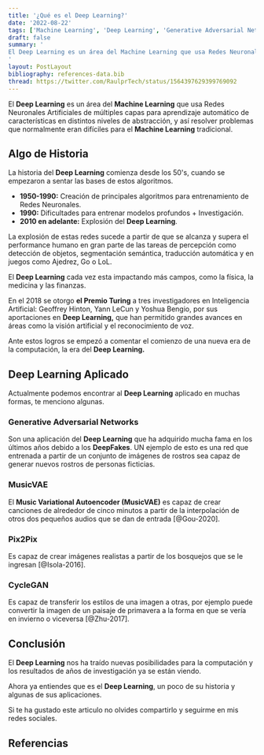 ```yaml
---
title: '¿Qué es el Deep Learning?'
date: '2022-08-22'
tags: ['Machine Learning', 'Deep Learning', 'Generative Adversarial Networks']
draft: false
summary: '
El Deep Learning es un área del Machine Learning que usa Redes Neuronales Artificiales de múltiples capas para lograr aprender automáticamente las características en distintos niveles de abstracción y resolver problemas que tradicionalmente eran difíciles para el Machine Learning.
'
layout: PostLayout
bibliography: references-data.bib
thread: https://twitter.com/RaulprTech/status/1564397629399769092
---
```


El **Deep Learning** es un área del **Machine Learning** que usa Redes Neuronales Artificiales de múltiples capas para aprendizaje automático de características en distintos niveles de abstracción, y así resolver problemas que normalmente eran difíciles para el **Machine Learning** tradicional.

## Algo de Historia

La historia del **Deep Learning** comienza desde los 50's, cuando se empezaron a sentar las bases de estos algoritmos.

- **1950-1990:** Creación de principales algoritmos para entrenamiento de Redes Neuronales.
- **1990:** Dificultades para entrenar modelos profundos + Investigación.
- **2010 en adelante:** Explosión del **Deep Learning**.

La explosión de estas redes sucede a partir de que se alcanza y supera el performance humano en gran parte de las tareas de percepción como detección de objetos, segmentación semántica, traducción automática y en juegos como Ajedrez, Go o LoL.

El **Deep Learning** cada vez esta impactando más campos, como la física, la medicina y las finanzas.

En el 2018 se otorgo **el Premio Turing** a tres investigadores en Inteligencia Artificial: Geoffrey Hinton, Yann LeCun y Yoshua Bengio, por sus aportaciones en **Deep Learning,** que han permitido grandes avances en áreas como la visión artificial y el reconocimiento de voz.

Ante estos logros se empezó a comentar el comienzo de una nueva era de la computación, la era del **Deep Learning.**

## Deep Learning Aplicado

Actualmente podemos encontrar al **Deep Learning** aplicado en muchas formas, te menciono algunas.

### Generative Adversarial Networks

Son una aplicación del **Deep Learning** que ha adquirido mucha fama en los últimos años debido a los **DeepFakes**. UN ejemplo de esto es una red que entrenada a partir de un conjunto de imágenes de rostros sea capaz de generar nuevos rostros de personas ficticias.

### MusicVAE

El **Music Variational Autoencoder (MusicVAE)** es capaz de crear canciones de alrededor de cinco minutos a partir de la interpolación de otros dos pequeños audios que se dan de entrada [@Gou-2020].

### Pix2Pix

Es capaz de crear imágenes realistas a partir de los bosquejos que se le ingresan [@Isola-2016].

### CycleGAN

Es capaz de transferir los estilos de una imagen a otras, por ejemplo puede convertir la imagen de un paisaje de primavera a la forma en que se vería en invierno o viceversa [@Zhu-2017].

## Conclusión

El **Deep Learning** nos ha traído nuevas posibilidades para la computación y los resultados de años de investigación ya se están viendo.

Ahora ya entiendes que es el **Deep Learning**, un poco de su historia y algunas de sus aplicaciones.

Si te ha gustado este articulo no olvides compartirlo y seguirme en mis redes sociales.

## Referencias
